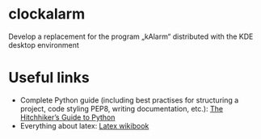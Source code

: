 # clockalarm
Develop a replacement for the program „kAlarm“ distributed with the KDE desktop environment

# Useful links
* Complete Python guide (including best practises for structuring a project, code styling PEP8, writing documentation, etc.): [The Hitchhiker’s Guide to Python][HGP]
* Everything about latex: [Latex wikibook][LW]



[HGP]:(http://docs.python-guide.org/en/latest/)
[LW]:(https://en.wikibooks.org/wiki/LaTeX)